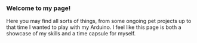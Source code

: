 ### Welcome to my page!

Here you may find all sorts of things, from some ongoing pet projects up to that time I wanted to play with my Arduino. I feel like this page is both a showcase of my skills and a time capsule for myself.
